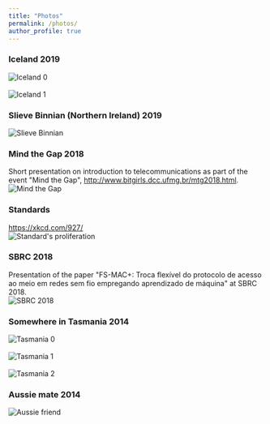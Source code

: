 ```yaml
---
title: "Photos"
permalink: /photos/
author_profile: true
---
```

### Iceland 2019

![Iceland 0](/images/photos/iceland.jpg) <br> <br>
![Iceland 1](/images/photos/iceland_1.jpg)

### Slieve Binnian (Northern Ireland) 2019

![Slieve Binnian](/images/photos/Slieve_Binnian_2019.jpg)

### Mind the Gap 2018

Short presentation on introduction to telecommunications as part of the event "Mind the Gap", <http://www.bitgirls.dcc.ufmg.br/mtg2018.html>. <br>
![Mind the Gap](/images/photos/MindTheGap_2018.jpg)

### Standards

<https://xkcd.com/927/> <br>
![Standard's proliferation](/images/photos/Standards.png)


### SBRC 2018

Presentation of the paper "FS-MAC+: Troca flexível do protocolo de acesso ao meio em redes sem fio empregando aprendizado de máquina" at SBRC 2018. <br>
![SBRC 2018](/images/photos/SBRC_2018.jpg)

### Somewhere in Tasmania 2014

![Tasmania 0](/images/photos/Tasmania_0.JPG) <br> <br>
![Tasmania 1](/images/photos/Tasmania_1.JPG) <br> <br>
![Tasmania 2](/images/photos/Tasmania_2.JPG)

### Aussie mate 2014

![Aussie friend](/images/photos/AussieFriend.JPG) <br> 
